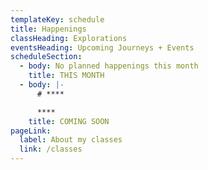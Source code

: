 ```yaml
---
templateKey: schedule
title: Happenings
classHeading: Explorations
eventsHeading: Upcoming Journeys + Events
scheduleSection:
  - body: No planned happenings this month
    title: THIS MONTH
  - body: |-
      # ****

      ****
    title: COMING SOON
pageLink:
  label: About my classes
  link: /classes
---
```



